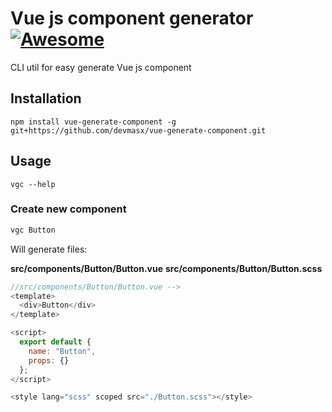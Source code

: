 # Vue js component generator [![Awesome](https://cdn.rawgit.com/sindresorhus/awesome/d7305f38d29fed78fa85652e3a63e154dd8e8829/media/badge.svg)](https://github.com/sindresorhus/awesome)

CLI util for easy generate Vue js component

## Installation

```
npm install vue-generate-component -g git+https://github.com/devmasx/vue-generate-component.git
```

## Usage

```
vgc --help
```

### Create new component

```bash
vgc Button
```

Will generate files:

**src/components/Button/Button.vue**
**src/components/Button/Button.scss**

```javascript
//src/components/Button/Button.vue -->
<template>
  <div>Button</div>
</template>

<script>
  export default {
    name: "Button",
    props: {}
  };
</script>

<style lang="scss" scoped src="./Button.scss"></style>
```
